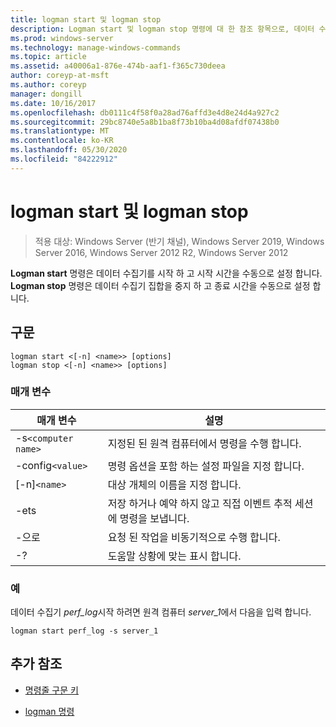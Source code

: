 ```yaml
---
title: logman start 및 logman stop
description: Logman start 및 logman stop 명령에 대 한 참조 항목으로, 데이터 수집기를 시작 하 고 시작 시간을 수동으로 설정 하거나 데이터 수집기 집합을 중지 하 고 종료 시간을 수동으로 설정 합니다.
ms.prod: windows-server
ms.technology: manage-windows-commands
ms.topic: article
ms.assetid: a40006a1-876e-474b-aaf1-f365c730deea
author: coreyp-at-msft
ms.author: coreyp
manager: dongill
ms.date: 10/16/2017
ms.openlocfilehash: db0111c4f58f0a28ad76affd3e4d8e24d4a927c2
ms.sourcegitcommit: 29bc8740e5a8b1ba8f73b10ba4d08afdf07438b0
ms.translationtype: MT
ms.contentlocale: ko-KR
ms.lasthandoff: 05/30/2020
ms.locfileid: "84222912"
---
```

# <a name="logman-start-and-logman-stop"></a>logman start 및 logman stop

> 적용 대상: Windows Server (반기 채널), Windows Server 2019, Windows Server 2016, Windows Server 2012 R2, Windows Server 2012

**Logman start** 명령은 데이터 수집기를 시작 하 고 시작 시간을 수동으로 설정 합니다. **Logman stop** 명령은 데이터 수집기 집합을 중지 하 고 종료 시간을 수동으로 설정 합니다.

## <a name="syntax"></a>구문

```
logman start <[-n] <name>> [options]
logman stop <[-n] <name>> [options]
```

### <a name="parameters"></a>매개 변수

| 매개 변수 | 설명 |
| --------- | ----------- |
| -s`<computer name>` | 지정된 된 원격 컴퓨터에서 명령을 수행 합니다. |
| -config`<value>` | 명령 옵션을 포함 하는 설정 파일을 지정 합니다. |
| [-n]`<name>` | 대상 개체의 이름을 지정 합니다. |
| -ets | 저장 하거나 예약 하지 않고 직접 이벤트 추적 세션에 명령을 보냅니다. |
| -으로 | 요청 된 작업을 비동기적으로 수행 합니다. |
| -? | 도움말 상황에 맞는 표시 합니다. |

### <a name="examples"></a>예

데이터 수집기 *perf_log*시작 하려면 원격 컴퓨터 *server_1*에서 다음을 입력 합니다.

```
logman start perf_log -s server_1
```

## <a name="additional-references"></a>추가 참조

- [명령줄 구문 키](command-line-syntax-key.md)

- [logman 명령](logman.md)
